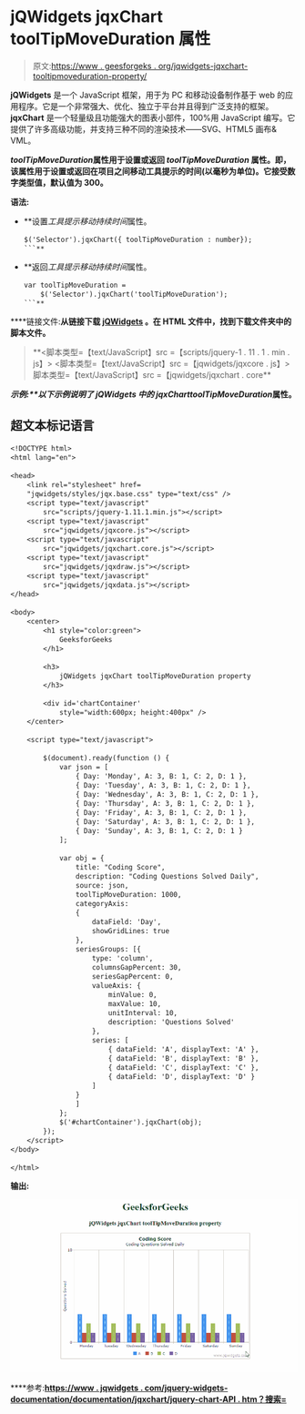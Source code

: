 # jQWidgets jqxChart toolTipMoveDuration 属性

> 原文:[https://www . geesforgeks . org/jqwidgets-jqxchart-tooltipmoveduration-property/](https://www.geeksforgeeks.org/jqwidgets-jqxchart-tooltipmoveduration-property/)

**jQWidgets** 是一个 JavaScript 框架，用于为 PC 和移动设备制作基于 web 的应用程序。它是一个非常强大、优化、独立于平台并且得到广泛支持的框架。 **jqxChart** 是一个轻量级且功能强大的图表小部件，100%用 JavaScript 编写。它提供了许多高级功能，并支持三种不同的渲染技术——SVG、HTML5 画布& VML。

***toolTipMoveDuration*****属性用于设置或返回 *toolTipMoveDuration* 属性。即，该属性用于设置或返回在项目之间移动工具提示的时间(以毫秒为单位)。它接受数字类型值，默认值为 300。**

****语法:****

*   **设置*工具提示移动持续时间*属性。

    ```
    $('Selector').jqxChart({ toolTipMoveDuration : number});
    ```** 
*   **返回*工具提示移动持续时间*属性。

    ```
    var toolTipMoveDuration = 
        $('Selector').jqxChart('toolTipMoveDuration');
    ```** 

****链接文件:**从链接下载 [jQWidgets](https://www.jqwidgets.com/download/) 。在 HTML 文件中，找到下载文件夹中的脚本文件。**

> <link rel="”stylesheet”" href="”jqwidgets/styles/jqx.base.css”" type="”text/css”"> **<脚本类型=【text/JavaScript】src =【scripts/jquery-1 . 11 . 1 . min . js】></脚本>
> <脚本类型=【text/JavaScript】src =【jqwidgets/jqxcore . js】></脚本>
> 脚本类型=【text/JavaScript】src =【jqwidgets/jqxchart . core**

****示例:**以下示例说明了 jQWidgets 中的 jqxChart*toolTipMoveDuration*属性。**

## **超文本标记语言**

```
<!DOCTYPE html>
<html lang="en">

<head>
    <link rel="stylesheet" href=
    "jqwidgets/styles/jqx.base.css" type="text/css" />
    <script type="text/javascript" 
        src="scripts/jquery-1.11.1.min.js"></script>
    <script type="text/javascript" 
        src="jqwidgets/jqxcore.js"></script>
    <script type="text/javascript" 
        src="jqwidgets/jqxchart.core.js"></script>
    <script type="text/javascript" 
        src="jqwidgets/jqxdraw.js"></script>
    <script type="text/javascript" 
        src="jqwidgets/jqxdata.js"></script>
</head>

<body>
    <center>
        <h1 style="color:green">
            GeeksforGeeks
        </h1>

        <h3>
            jQWidgets jqxChart toolTipMoveDuration property
        </h3>

        <div id='chartContainer' 
            style="width:600px; height:400px" />
    </center>

    <script type="text/javascript">

        $(document).ready(function () {
            var json = [
                { Day: 'Monday', A: 3, B: 1, C: 2, D: 1 },
                { Day: 'Tuesday', A: 3, B: 1, C: 2, D: 1 },
                { Day: 'Wednesday', A: 3, B: 1, C: 2, D: 1 },
                { Day: 'Thursday', A: 3, B: 1, C: 2, D: 1 },
                { Day: 'Friday', A: 3, B: 1, C: 2, D: 1 },
                { Day: 'Saturday', A: 3, B: 1, C: 2, D: 1 },
                { Day: 'Sunday', A: 3, B: 1, C: 2, D: 1 }
            ];

            var obj = {
                title: "Coding Score",
                description: "Coding Questions Solved Daily",
                source: json,
                toolTipMoveDuration: 1000,
                categoryAxis:
                {
                    dataField: 'Day',
                    showGridLines: true
                },
                seriesGroups: [{
                    type: 'column',
                    columnsGapPercent: 30,
                    seriesGapPercent: 0,
                    valueAxis: {
                        minValue: 0,
                        maxValue: 10,
                        unitInterval: 10,
                        description: 'Questions Solved'
                    },
                    series: [
                        { dataField: 'A', displayText: 'A' },
                        { dataField: 'B', displayText: 'B' },
                        { dataField: 'C', displayText: 'C' },
                        { dataField: 'D', displayText: 'D' }
                    ]
                }
                ]
            };
            $('#chartContainer').jqxChart(obj);
        });
    </script>
</body>

</html>
```

****输出:****

**![](img/fa921449d25df2fff6fce7e01d50dd69.png)**

****参考:**[https://www . jqwidgets . com/jquery-widgets-documentation/documentation/jqxchart/jquery-chart-API . htm？搜索=](https://www.jqwidgets.com/jquery-widgets-documentation/documentation/jqxchart/jquery-chart-api.htm?search=)**